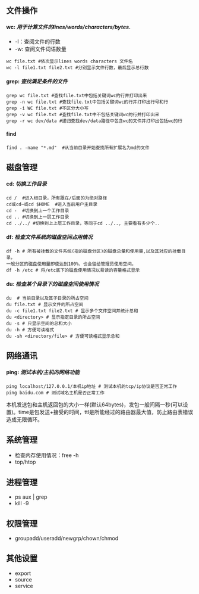 ## 文件操作

#### wc: *用于计算文件的lines/words/characters/bytes*.
* -l：查阅文件的行数 
* -w: 查阅文件词语数量
 
```
wc file.txt #依次显示lines words characters 文件名
wc -l file1.txt file2.txt #分别显示文件行数，最后显示总行数
```
#### grep: *查找满足条件的文件*
```
grep wc file.txt #查找file.txt中包括关键词wc的行并打印出来
grep -n wc file.txt #查找file.txt中包括关键词wc的行并打印出行号和行
grep -i WC file.txt #不区分大小写
grep -v wc file.txt #查找file.txt中不包括关键词wc的行并打印出来
grep -r wc dev/data #递归查找dev/data路径中包含wc的文件并打印出包括wc的行

```
#### find	
```
find . -name "*.md"  #从当前目录开始查找所有扩展名为md的文件 
```

## 磁盘管理
#### cd: *切换工作目录*
```
cd /  #进入根目录，所有跟在/后面的为绝对路径
cd或cd~或cd $HOME  #进入当前用户主目录
cd -  #切换到上一个工作目录
cd .. #切换到上一层工作目录
cd ../../ #切换到上上层工作目录，等同于cd ../.., 主要看有多少个..
```
#### df: *检查文件系统的磁盘空间占用情况*
```
df -h # 所有被挂载的文件系统(指的磁盘分区)的磁盘总量和使用量,以及其对应的挂载目录。
一般分区的磁盘使用量即使达到100%，也会留给管理员使用空间。
df -h /etc # 将/etc底下的磁盘使用情况以易读的容量格式显示
```
#### du: *检查某个目录下的磁盘空间使用情况*
```
du  # 当前目录以及其子目录的所占空间
du file.txt # 显示文件的所占空间
du -c file1.txt file2.txt # 显示多个文件空间并统计总和
du <directory> # 显示指定目录的所占空间
du -s # 只显示空间的总和大小
du -h # 方便可读格式
du -sh <directory/file> # 方便可读格式显示总和
```

## 网络通讯
#### ping: *测试本机/主机的网络功能*
```
ping localhost/127.0.0.1/本机ip地址 # 测试本机的tcp/ip协议是否正常工作
ping baidu.com # 测试域名主机是否正常工作
```
本机发送包和主机返回包的大小一样(默认64bytes)，发包一般间隔一秒(可以设置)。time是包发送+接受的时间，ttl是所能经过的路由器最大值，防止路由表错误造成无限循环。

## 系统管理
* 检查内存使用情况：free -h
* top/htop

## 进程管理

* ps aux | grep <name>
* kill -9 <pid>

## 权限管理

* groupadd/useradd/newgrp/chown/chmod

## 其他设置

* export
* source
* service